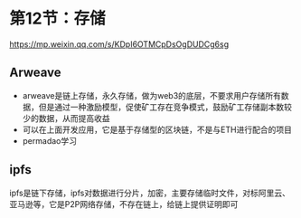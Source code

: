 # 第12节：存储

https://mp.weixin.qq.com/s/KDpI6OTMCpDsOgDUDCg6sg


## Arweave

- arweave是链上存储，永久存储，做为web3的底层，不要求用户存储所有数据，但是通过一种激励模型，促使矿工存在竞争模式，鼓励矿工存储副本数较少的数据，从而提高收益
- 可以在上面开发应用，它是基于存储型的区块链，不是与ETH进行配合的项目
- permadao学习



## ipfs

ipfs是链下存储，ipfs对数据进行分片，加密，主要存储临时文件，对标阿里云、亚马逊等，它是P2P网络存储，不存在链上，给链上提供证明即可


